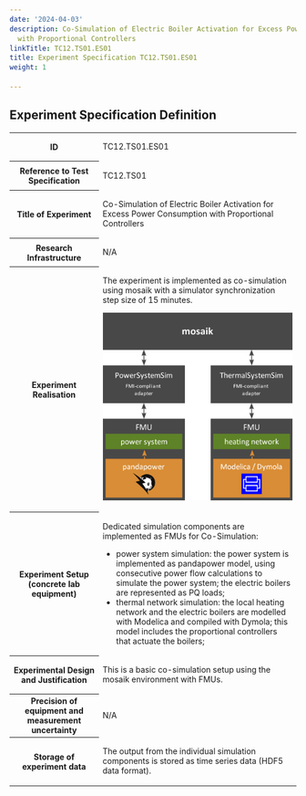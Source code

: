 ```yaml
---
date: '2024-04-03'
description: Co-Simulation of Electric Boiler Activation for Excess Power Consumption
  with Proportional Controllers
linkTitle: TC12.TS01.ES01
title: Experiment Specification TC12.TS01.ES01
weight: 1

---
```



## Experiment Specification Definition


<table>
<tr>
<th colspan=1>
ID</th>
<td colspan=1>
<p>TC12.TS01.ES01</p></td>
</tr>
<tr>
<th colspan=1>
Reference to Test Specification</th>
<td colspan=1>
<p>TC12.TS01</p></td>
</tr>
<tr>
<th colspan=1>
Title of Experiment</th>
<td colspan=1>
<p>Co-Simulation of Electric Boiler Activation for Excess Power Consumption with Proportional Controllers</p></td>
</tr>
<tr>
<th colspan=1>
Research Infrastructure</th>
<td colspan=1>
<p>N/A</p></td>
</tr>
<tr>
<th colspan=1>
Experiment Realisation</th>
<td colspan=1>
<p>The experiment is implemented as co-simulation using mosaik with a simulator synchronization step size of 15 minutes.</p><p><img src="image4.png"/></p></td>
</tr>
<tr>
<th colspan=1>
Experiment Setup 
(concrete lab equipment)</th>
<td colspan=1>
<p>Dedicated simulation components are implemented as FMUs for Co-Simulation:</p><ul>
<li>power system simulation: the power system is implemented as pandapower model, using consecutive power flow calculations to simulate the power system; the electric boilers are represented as PQ loads;</li>
<li>thermal network simulation: the local heating network and the electric boilers are modelled with Modelica and compiled with Dymola; this model includes the proportional controllers that actuate the boilers;</li>
</ul></td>
</tr>
<tr>
<th colspan=1>
Experimental Design and 
Justification</th>
<td colspan=1>
<p>This is a basic co-simulation setup using the mosaik environment with FMUs.</p></td>
</tr>
<tr>
<th colspan=1>
Precision of equipment and measurement uncertainty</th>
<td colspan=1>
<p>N/A</p></td>
</tr>
<tr>
<th colspan=1>
Storage of experiment data</th>
<td colspan=1>
<p>The output from the individual simulation components is stored as time series data (HDF5 data format).</p></td>
</tr>
</table>


